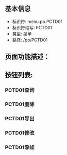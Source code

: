 
## 基本信息

- 标识符: menu.po.PCTD01
- 标识符缩写: PCTD01
- 类型: 菜单
- 路径: /po/PCTD01

## 页面功能描述：





## 按钮列表:


### PCTD01查询



### PCTD01删除



### PCTD01导出



### PCTD01修改



### PCTD01添加


